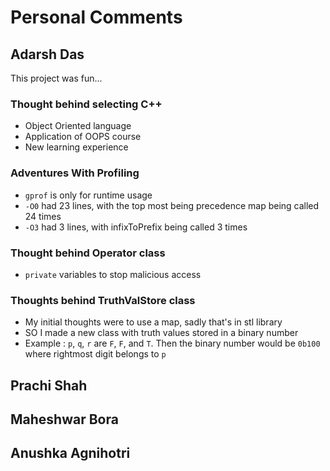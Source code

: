# Personal Comments

## Adarsh Das

This project was fun...

### Thought behind selecting C++

- Object Oriented language
- Application of OOPS course
- New learning experience

### Adventures With Profiling

- `gprof` is only for runtime usage
- `-O0` had 23 lines, with the top most being precedence map being called 24 times
- `-O3` had 3 lines, with infixToPrefix being called 3 times 

### Thought behind Operator class
- `private` variables to stop malicious access

### Thoughts behind TruthValStore class
- My initial thoughts were to use a map, sadly that's in stl library
- SO I made a new class with truth values stored in a binary number
- Example : `p`, `q`, `r` are `F`, `F`, and `T`. Then the binary number would be `0b100` where rightmost digit belongs to `p`


## Prachi Shah

## Maheshwar Bora

## Anushka Agnihotri

